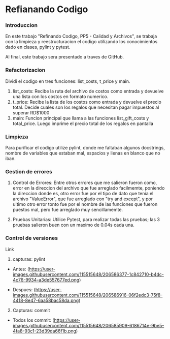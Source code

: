 # Refianando Codigo

### Introduccion
En este trabajo "Refinando Codigo, PP5 - Calidad y Archivos", se trabaja con la limpieza y reestructuracion el codigo utilizando los conocimientos dado en clases, pylint y pytest.

Al final, este trabajo sera presentado a traves de GitHub.

### Refactorizacion 
Dividi el codigo en tres funciones: list_costs, t_price y main.

1. list_costs: Recibe la ruta del archivo de costos como entrada y devuelve una lista con los costos en formato numerico.
2. t_price: Recibe la lista de los costos como entrada y devuelve el precio total. Decide cuales son los regalos que necesitan pagar impuestos al superar RD$1000  
3. main: Funcion principal que llama a las funciones list_gift_costs y total_price. Luego imprime el precio total de los regalos en pantalla

### Limpieza 
Para purificar el codigo utilize pylint, donde me faltaban algunos docstrings, nombre de variables que estaban mal, espacios y lienas en blanco que no iban.

### Gestion de errores

1. Control de Errores:
Entre otros errores que me salieron fueron como, error en la direccion del archivo que fue arreglado facilmemte, poniendo la direccion donde es, otro error fue por el tipo de dato que tenia el archivo "ValueError", que fue arreglado con "try and except", y por ultimo otro error tonto fue por el nombre de las funciones que fueron puestos mal, pero fue arreglado muy sencillamemte.

2. Pruebas Unitarias:
Utilice Pytest, para realizar todas las pruebas; las 3 pruebas salieron buen con un maximo de 0.04s cada una.

### Control de versiones 
Link

1. capturas: pylint

- Antes: (https://user-images.githubusercontent.com/115515648/206586377-1c842710-b4dc-4c76-9934-a3de557677ed.png)

- Despues: (https://user-images.githubusercontent.com/115515648/206586916-06f2edc3-75f8-4418-8e47-6aa58bac58da.png)

2. Capturas: commit

- Todos los commit: (https://user-images.githubusercontent.com/115515648/206585909-6186714e-9be5-4fa8-93c1-23d39da66f1b.png)
